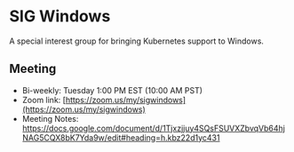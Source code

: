# SIG Windows

A special interest group for bringing Kubernetes support to Windows.

## Meeting
* Bi-weekly: Tuesday 1:00 PM EST (10:00 AM PST)
* Zoom link: [https://zoom.us/my/sigwindows](https://zoom.us/my/sigwindows)
* Meeting Notes: https://docs.google.com/document/d/1Tjxzjjuy4SQsFSUVXZbvqVb64hjNAG5CQX8bK7Yda9w/edit#heading=h.kbz22d1yc431 
